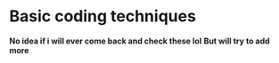 # Basic coding techniques
**No idea if i will ever come back and check these lol**
**But will try to add more**
